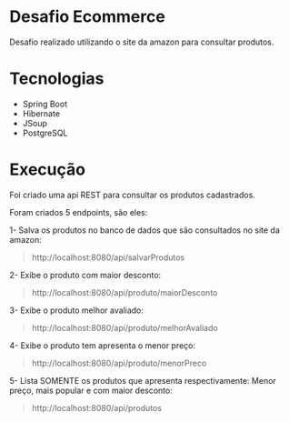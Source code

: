 # Desafio Ecommerce

Desafio realizado utilizando o site da amazon para consultar produtos.

# Tecnologias

- Spring Boot
- Hibernate
- JSoup
- PostgreSQL

# Execução

Foi criado uma api REST para consultar os produtos cadastrados.

Foram criados 5 endpoints, são eles:


1- Salva os produtos no banco de dados que são consultados no site da amazon:
> http://localhost:8080/api/salvarProdutos

2- Exibe o produto com maior desconto:
> http://localhost:8080/api/produto/maiorDesconto

3- Exibe o produto melhor avaliado:
> http://localhost:8080/api/produto/melhorAvaliado

4- Exibe o produto tem apresenta o menor preço:
> http://localhost:8080/api/produto/menorPreco

5- Lista SOMENTE os produtos que apresenta respectivamente: Menor preço, mais popular e com maior desconto:
> http://localhost:8080/api/produtos


